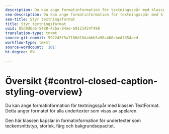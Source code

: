 ```yaml
---
description: Du kan ange formatinformation för textningsspår med klassen TextFormat. Detta anger formatet för alla undertexter som visas av spelaren.
seo-description: Du kan ange formatinformation för textningsspår med klassen TextFormat. Detta anger formatet för alla undertexter som visas av spelaren.
seo-title: Styr textningsformat
title: Styr textningsformat
uuid: 85d9d6a6-5480-42ba-84ae-69121424f498
translation-type: tm+mt
source-git-commit: 592245f5a7186d18dabbb5a98a468cbed7354aed
workflow-type: tm+mt
source-wordcount: '101'
ht-degree: 0%

---
```



# Översikt {#control-closed-caption-styling-overview}

Du kan ange formatinformation för textningsspår med klassen TextFormat. Detta anger formatet för alla undertexter som visas av spelaren.

Den här klassen kapslar in formatinformation för undertexter som teckensnittstyp, storlek, färg och bakgrundsopacitet.